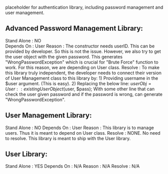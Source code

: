 placeholder for authentication library, including password management and user management.


Advanced Password Management Library:
--------------------------------------------

Stand Alone	: NO<BR>
Depends On	: User
Reason		: The constructor needs userID. This can be provided by developer. So this is not the issue.
		  However, we also try to get the user object with the given password. This generates "WrongPasswordException" which is crucial for "Brute Force" function to work.
		  For this reason, we are depending on User class.
Resolve		: To make this library truly independent, the developer needs to connect their version of User Management class to this library by:
		  1) Providing username in the $user argument. (This is easy).
		  2) Replacing the below line:
			$userObj = User::existingUserObject($user, $pass);
		     With some other line that can check the user given password and if the password is wrong, can generate "WrongPasswordException".





User Management Library:
--------------------------------
Stand Alone	: NO
Depends On	: User
Reason		: This library is to manage users. Thus it is meant to depend on User class.
Resolve		: NONE. No need to resolve. This library is meant to ship with the User library.




User Library:
-----------------------
Stand Alone	: YES
Depends On	: N/A
Reason		: N/A
Resolve		: N/A